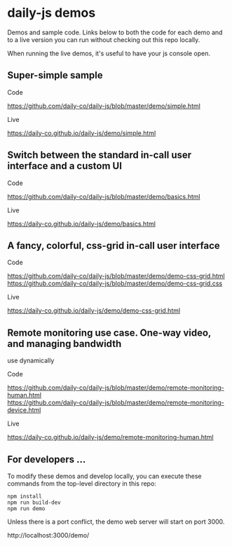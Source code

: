 # daily-js demos

Demos and sample code. Links below to both the code for each demo and
to a live version you can run without checking out this repo locally.

When running the live demos, it's useful to have your js console open.

## Super-simple sample

Code

https://github.com/daily-co/daily-js/blob/master/demo/simple.html

Live

https://daily-co.github.io/daily-js/demo/simple.html

## Switch between the standard in-call user interface and a custom UI

Code

https://github.com/daily-co/daily-js/blob/master/demo/basics.html

Live

https://daily-co.github.io/daily-js/demo/basics.html

## A fancy, colorful, css-grid in-call user interface

Code

https://github.com/daily-co/daily-js/blob/master/demo/demo-css-grid.html <br />
https://github.com/daily-co/daily-js/blob/master/demo/demo-css-grid.css

Live

https://daily-co.github.io/daily-js/demo/demo-css-grid.html

## Remote monitoring use case. One-way video, and managing bandwidth

use dynamically

Code

https://github.com/daily-co/daily-js/blob/master/demo/remote-monitoring-human.html <br />
https://github.com/daily-co/daily-js/blob/master/demo/remote-monitoring-device.html

Live

https://daily-co.github.io/daily-js/demo/remote-monitoring-human.html

## For developers ...

To modify these demos and develop locally, you can execute these
commands from the top-level directory in this repo:

```
npm install
npm run build-dev
npm run demo
```

Unless there is a port conflict, the demo web server will start on port 3000.

http://localhost:3000/demo/

